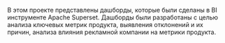 В этом проекте представлены дашборды, которые были сделаны в BI инструменте Apache Superset. Дашборды были разработаны с целью анализа ключевых метрик продукта, выявления отклонений и их причин, анализа влияния рекламной компании на метрики продукта.

